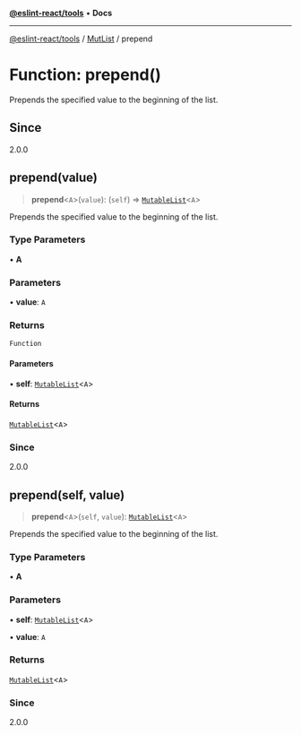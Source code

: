 [**@eslint-react/tools**](../../../README.md) • **Docs**

***

[@eslint-react/tools](../../../README.md) / [MutList](../README.md) / prepend

# Function: prepend()

Prepends the specified value to the beginning of the list.

## Since

2.0.0

## prepend(value)

> **prepend**\<`A`\>(`value`): (`self`) => [`MutableList`](../interfaces/MutableList.md)\<`A`\>

Prepends the specified value to the beginning of the list.

### Type Parameters

• **A**

### Parameters

• **value**: `A`

### Returns

`Function`

#### Parameters

• **self**: [`MutableList`](../interfaces/MutableList.md)\<`A`\>

#### Returns

[`MutableList`](../interfaces/MutableList.md)\<`A`\>

### Since

2.0.0

## prepend(self, value)

> **prepend**\<`A`\>(`self`, `value`): [`MutableList`](../interfaces/MutableList.md)\<`A`\>

Prepends the specified value to the beginning of the list.

### Type Parameters

• **A**

### Parameters

• **self**: [`MutableList`](../interfaces/MutableList.md)\<`A`\>

• **value**: `A`

### Returns

[`MutableList`](../interfaces/MutableList.md)\<`A`\>

### Since

2.0.0
